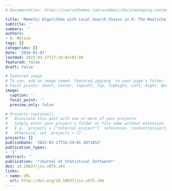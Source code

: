 ```yaml
---
# Documentation: https://sourcethemes.com/academic/docs/managing-content/

title: 'Memetic Algorithms with Local Search Chains in R: The Rmalschains Package'
subtitle: ''
summary: ''
authors:
- D. Molina
tags: []
categories: []
date: '2016-01-01'
lastmod: 2022-03-17T17:24:01+01:00
featured: false
draft: false

# Featured image
# To use, add an image named `featured.jpg/png` to your page's folder.
# Focal points: Smart, Center, TopLeft, Top, TopRight, Left, Right, BottomLeft, Bottom, BottomRight.
image:
  caption: ''
  focal_point: ''
  preview_only: false

# Projects (optional).
#   Associate this post with one or more of your projects.
#   Simply enter your project's folder or file name without extension.
#   E.g. `projects = ["internal-project"]` references `content/project/deep-learning/index.md`.
#   Otherwise, set `projects = []`.
projects: []
publishDate: '2022-03-17T16:24:01.507185Z'
publication_types:
- '2'
abstract: ''
publication: '*Journal of Statistical Software*'
doi: 10.18637/jss.v075.i04
links:
- name: URL
  url: http://doi.org/10.18637/jss.v075.i04
---
```

